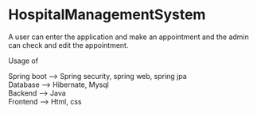 # HospitalManagementSystem

A user can enter the application and make an appointment and the admin can check and edit the appointment.

Usage of 

Spring boot --> Spring security, spring web, spring jpa \
Database    --> Hibernate, Mysql \
Backend     --> Java \
Frontend    --> Html, css

